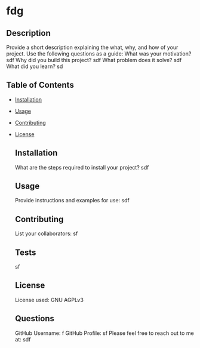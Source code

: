 # fdg

  ## Description
  Provide a short description explaining the what, why, and how of your project. Use the following questions as a guide:
  What was your motivation? sdf
  Why did you build this project? sdf
  What problem does it solve? sdf
  What did you learn? sd

  ## Table of Contents
- [Installation](#installation)
- [Usage](#usage)
- [Contributing](#contributing)
- [License](#license)

  ## Installation
  What are the steps required to install your project? sdf

  ## Usage
  Provide instructions and examples for use: sdf

  ## Contributing
  List your collaborators: sf

  ## Tests
  sf

  ## License
  License used: GNU AGPLv3 

  ## Questions
  GitHub Username: f
  GitHub Profile: sf
  Please feel free to reach out to me at: sdf

